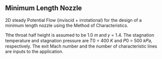 ## Minimum Length Nozzle

2D steady Potential Flow (inviscid + irrotational) for the design of a minimum length nozzle using the Method of Characteristics.

Tthe throat half height is assumed to be 1.0 𝑚 and 𝛾 = 1.4. The stagnation temperature and stagnation
pressure are 𝑇0 = 400 𝐾 and 𝑃0 = 500 𝑘𝑃𝑎, respectively. The exit Mach number and the number of
characteristic lines are inputs to the application.